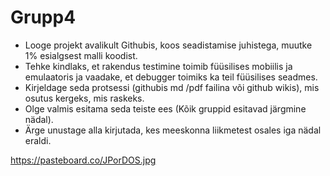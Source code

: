 # Grupp4
<ul>
<li>Looge projekt avalikult Githubis, koos seadistamise juhistega, muutke 1% esialgsest malli koodist. 
<li>Tehke kindlaks, et rakendus testimine toimib füüsilises mobiilis ja emulaatoris ja vaadake, et debugger toimiks ka teil füüsilises seadmes. 
<li>Kirjeldage seda protsessi (githubis md /pdf failina või github wikis), mis osutus kergeks, mis raskeks. 
<li>Olge valmis esitama seda teiste ees (Kõik gruppid esitavad järgmine nädal).
<li>Ärge unustage alla kirjutada, kes meeskonna liikmetest osales iga nädal eraldi.
</ul>

https://pasteboard.co/JPorDOS.jpg
